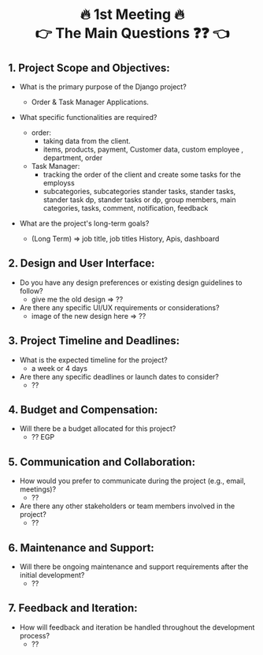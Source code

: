 <h1 align='center'>🔥 1st Meeting 🔥 <br> 👉 The Main Questions ❓❓ 👈</h1>


## 1. Project Scope and Objectives:
- What is the primary purpose of the Django project?
  - Order & Task Manager Applications.
- What specific functionalities are required?
  - order:
    - taking data from the client.
    - items, products, payment, Customer data, custom employee , department, order
  - Task Manager:
    - tracking the order of the client and create some tasks for the employss
    - subcategories, subcategories stander tasks, stander tasks, stander task dp, stander tasks or dp, group members, main categories, tasks, comment, notification, feedback

- What are the project's long-term goals?
  - (Long Term) => job title, job titles History, Apis, dashboard

## 2. Design and User Interface:
- Do you have any design preferences or existing design guidelines to follow?
    - give me the old design => ??
- Are there any specific UI/UX requirements or considerations?
    - image of the new design here => ??

## 3. Project Timeline and Deadlines:
- What is the expected timeline for the project?
  - a week or 4 days
- Are there any specific deadlines or launch dates to consider?
  - ??

## 4. Budget and Compensation:
- Will there be a budget allocated for this project?
  - ?? EGP
## 5. Communication and Collaboration:
- How would you prefer to communicate during the project (e.g., email, meetings)?
  - ??
- Are there any other stakeholders or team members involved in the project?
  - ??

## 6. Maintenance and Support:
- Will there be ongoing maintenance and support requirements after the initial development?
  - ??

## 7. Feedback and Iteration:
- How will feedback and iteration be handled throughout the development process?
  - ??
